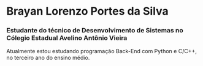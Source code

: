 # Brayan Lorenzo Portes da Silva
### Estudante do técnico de Desenvolvimento de Sistemas no Cólegio Estadual Avelino Antônio Vieira

Atualmente estou estudando programação Back-End com Python e C/C++, no terceiro ano do ensino médio.
